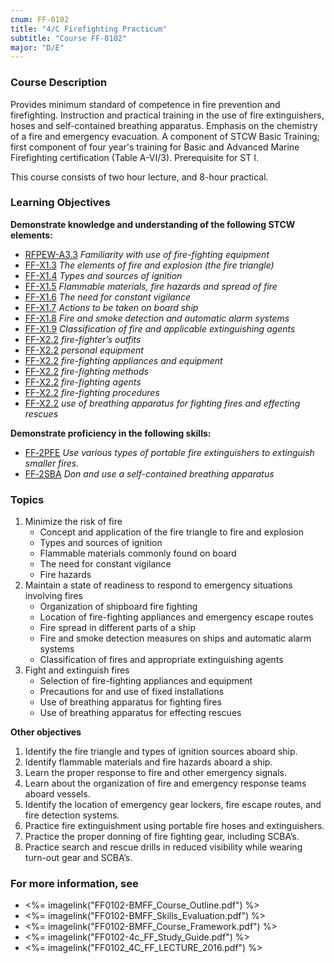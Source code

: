 ```yaml
---
cnum: FF-0102
title: "4/C Firefighting Practicum"
subtitle: "Course FF-0102"
major: "D/E"
---
```

### Course Description

Provides minimum standard of competence in fire prevention and firefighting. Instruction and practical training in the use of fire extinguishers, hoses and self-contained breathing apparatus. Emphasis on the chemistry of a fire and emergency evacuation. A component of STCW Basic Training; first component of four year's training for Basic and Advanced Marine Firefighting certification (Table A-VI/3). Prerequisite for ST I.

This course consists of two hour lecture, and 8-hour practical.


### Learning Objectives

**Demonstrate knowledge and understanding of the following STCW elements:**

* [RFPEW-A3.3]({{site.baseurl}}/tables/34.html#RFPEW-A3.3) *Familiarity with use of fire-fighting equipment*
* [FF-X1.3]({{site.baseurl}}/tables/612.html#FF-X1.3) *The elements of fire and explosion (the fire triangle)*
* [FF-X1.4]({{site.baseurl}}/tables/612.html#FF-X1.4) *Types and sources of ignition*
* [FF-X1.5]({{site.baseurl}}/tables/612.html#FF-X1.5) *Flammable materials, fire hazards and spread of fire*
* [FF-X1.6]({{site.baseurl}}/tables/612.html#FF-X1.6) *The need for constant vigilance*
* [FF-X1.7]({{site.baseurl}}/tables/612.html#FF-X1.7) *Actions to be taken on board ship*
* [FF-X1.8]({{site.baseurl}}/tables/612.html#FF-X1.8) *Fire and smoke detection and automatic alarm systems*
* [FF-X1.9]({{site.baseurl}}/tables/612.html#FF-X1.9) *Classification of fire and applicable extinguishing agents*
* [FF-X2.2]({{site.baseurl}}/tables/612.html#FF-X2.2) *fire-fighter’s outfits*
* [FF-X2.2]({{site.baseurl}}/tables/612.html#FF-X2.2) *personal equipment*
* [FF-X2.2]({{site.baseurl}}/tables/612.html#FF-X2.2) *fire-fighting appliances and equipment*
* [FF-X2.2]({{site.baseurl}}/tables/612.html#FF-X2.2) *fire-fighting methods*
* [FF-X2.2]({{site.baseurl}}/tables/612.html#FF-X2.2) *fire-fighting agents*
* [FF-X2.2]({{site.baseurl}}/tables/612.html#FF-X2.2) *fire-fighting procedures*
* [FF-X2.2]({{site.baseurl}}/tables/612.html#FF-X2.2) *use of breathing apparatus for fighting fires and effecting rescues*

**Demonstrate proficiency in the following skills:**

* [FF‑2PFE]( {{site.baseurl}}/assessments/Common/FF-2PFE) *Use various types of portable fire extinguishers to extinguish smaller fires.*
* [FF‑2SBA]( {{site.baseurl}}/assessments/Common/FF-2SBA) *Don and use a self-contained breathing apparatus*

### Topics

1. Minimize the risk of fire
	* Concept and application of the fire triangle to fire and explosion
	* Types and sources of ignition
	* Flammable materials commonly found on board
	* The need for constant vigilance
	* Fire hazards
2. Maintain a state of readiness to respond to emergency situations involving fires
	* Organization of shipboard fire fighting
	* Location of fire-fighting  appliances and emergency escape routes
	* Fire spread in different parts of a ship
	* Fire and smoke detection measures on ships and automatic alarm systems
	* Classification of fires and appropriate extinguishing agents
3. Fight and extinguish fires
	* Selection of fire-fighting appliances and equipment
	* Precautions for and use of fixed installations
	* Use of breathing apparatus for fighting fires
	* Use of breathing apparatus for effecting rescues



**Other objectives**


1. Identify the fire triangle and types of ignition sources aboard ship.
2. Identify flammable materials and fire hazards aboard a ship.
3. Learn the proper response to fire and other emergency signals.
4. Learn about the organization of fire and emergency response teams aboard vessels.
5. Identify the location of emergency gear lockers, fire escape routes, and fire detection systems.
6. Practice fire extinguishment using portable fire hoses and extinguishers.
7. Practice the proper donning of fire fighting gear, including SCBA’s.
8. Practice search and rescue drills in reduced visibility while wearing turn-out gear and SCBA’s.


### For more information, see 

* <%= imagelink("FF0102-BMFF_Course_Outline.pdf") %> 
* <%= imagelink("FF0102-BMFF_Skills_Evaluation.pdf") %> 
* <%= imagelink("FF0102-BMFF_Course_Framework.pdf") %> 
* <%= imagelink("FF0102-4c_FF_Study_Guide.pdf") %> 
* <%= imagelink("FF0102_4C_FF_LECTURE_2016.pdf") %> 



